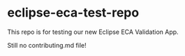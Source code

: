 # eclipse-eca-test-repo
This repo is for testing our new Eclipse ECA Validation App.


Still no contributing.md file!
